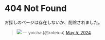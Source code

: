 # 404 Not Found
お探しのページは存在しないか、削除されました。

> ![](@/assets/images/404.jpg)
> — yuicha (@koteiou) [May 5, 2024](https://twitter.com/koteiou/status/1787136647777427762?ref_src=twsrc%5Etfw)